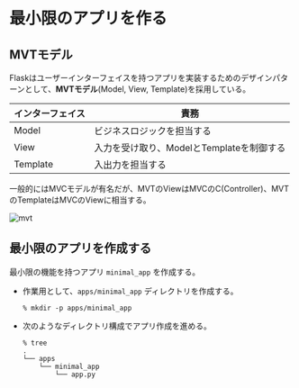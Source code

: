 # 最小限のアプリを作る
## MVTモデル
Flaskはユーザーインターフェイスを持つアプリを実装するためのデザインパターンとして、**MVTモデル**(Model, View, Template)を採用している。

| インターフェイス | 責務                                      |
| ---------------- | ----------------------------------------- |
| Model            | ビジネスロジックを担当する                |
| View             | 入力を受け取り、ModelとTemplateを制御する |
| Template         | 入出力を担当する                          |

一般的にはMVCモデルが有名だが、MVTのViewはMVCのC(Controller)、MVTのTemplateはMVCのViewに相当する。

![mvt](https://github.com/TakutoHashimoto/flask_book/assets/125980270/21cd58c8-afe3-48de-bd35-32ba9ccdd16d) 


## 最小限のアプリを作成する
最小限の機能を持つアプリ `minimal_app` を作成する。

* 作業用として、`apps/minimal_app` ディレクトリを作成する。
    ```
    % mkdir -p apps/minimal_app
    ```
* 次のようなディレクトリ構成でアプリ作成を進める。
    ```
    % tree
    .
    └── apps
        └── minimal_app
            └── app.py
    ```